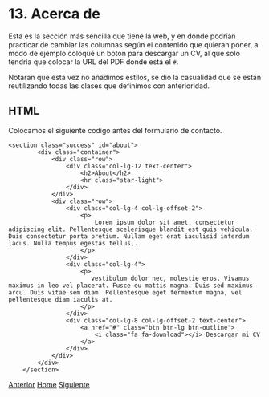 # 13. Acerca de

 Esta es la sección más sencilla que tiene la web, y en donde podrían practicar de cambiar las columnas según el contenido que quieran poner, a modo de ejemplo coloqué un botón para descargar un CV, al que solo tendría que colocar la URL del PDF donde está el `#`.

Notaran que esta vez no añadimos estilos, se dio la casualidad que se están reutilizando todas las clases que definimos con anterioridad.


## HTML

Colocamos el siguiente codigo antes del formulario de contacto.

```
<section class="success" id="about">
        <div class="container">
            <div class="row">
                <div class="col-lg-12 text-center">
                    <h2>About</h2>
                    <hr class="star-light">
                </div>
            </div>
            <div class="row">
                <div class="col-lg-4 col-lg-offset-2">
                    <p>
                        Lorem ipsum dolor sit amet, consectetur adipiscing elit. Pellentesque scelerisque blandit est quis vehicula. Duis consectetur porta pretium. Nullam eget erat iaculisid interdum lacus. Nulla tempus egestas tellus,.
                    </p>
                </div>
                <div class="col-lg-4">
                    <p>
                       vestibulum dolor nec, molestie eros. Vivamus maximus in leo vel placerat. Fusce eu mattis magna. Duis sed maximus arcu. Duis vitae sem diam. Pellentesque eget fermentum magna, vel pellentesque diam iaculis at.
                    </p>
                </div>
                <div class="col-lg-8 col-lg-offset-2 text-center">
                    <a href="#" class="btn btn-lg btn-outline">
                        <i class="fa fa-download"></i> Descargar mi CV
                    </a>
                </div>
            </div>
        </div>
    </section>
```

<div class="Grid">
    <a href="https://fgarciajulia.github.io/mi_primera_pagina/formulario-contacto" class="my-btn anterior">Anterior</a>
    <a href="https://fgarciajulia.github.io/mi_primera_pagina" class="my-btn home">Home</a>
    <a href="https://fgarciajulia.github.io/mi_primera_pagina/" class="my-btn siguiente">Siguiente</a>
</div>